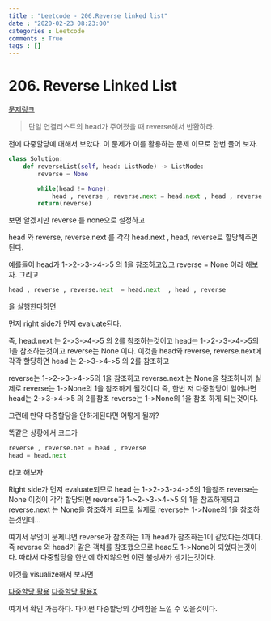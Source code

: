```yaml
---
title : "Leetcode - 206.Reverse linked list"
date : "2020-02-23 08:23:00"
categories : Leetcode
comments : True
tags : []
---
```

# 206. Reverse Linked List
[문제링크](https://leetcode.com/problems/reverse-linked-list/)

> 단일 연결리스트의 head가 주어졌을 때 reverse해서 반환하라.

전에 다중할당에 대해서 보았다. 이 문제가 이를 활용하는 문제 이므로 한번 풀어 보자.


```python
class Solution:
    def reverseList(self, head: ListNode) -> ListNode:
        reverse = None

        while(head != None):
            head , reverse , reverse.next = head.next , head , reverse
        return(reverse)
```
보면 알겠지만
reverse 를 none으로 설정하고 

head 와 reverse, reverse.next 를 각각 head.next , head, reverse로 할당해주면 된다. 

예를들어 head가   1->2->3->4->5 의 1을 참조하고있고 
reverse = None 이라 해보자.
그리고 

```python
head , reverse , reverse.next  = head.next  , head , reverse
```
을 실행한다하면

먼저 right side가 먼저 evaluate된다.

즉, head.next 는 2->3->4->5 의 2를 참조하는것이고
 head는 1->2->3->4->5의 1을 참조하는것이고
 reverse는 None 이다.
이것을 head와 reverse, reverse.next에 각각 할당하면 
head 는 2->3->4->5 의 2를 참조하고

reverse는 1->2->3->4->5의 1을 참조하고
reverse.next 는 None을 참조하니까 
실제로 reverse는 1->None의 1을 참조하게 될것이다 
즉, 한번 저 다중할당이 일어나면 head는 2->3->4->5 의 2를참조
reverse는 1->None의 1을 참조 하게 되는것이다.

그런데 만약 다중할당을 안하게된다면 어떻게 될까?

똑같은 상황에서 코드가
```python
reverse , reverse.net = head , reverse
head = head.next 
```
라고 해보자

Right side가 먼저 evaluate되므로
head 는 1->2->3->4->5의 1을참조
reverse는 None 
이것이 각각 할당되면
reverse가 1->2->3->4->5 의 1을 참조하게되고
reverse.next 는  None을 참조하게 되므로
실제로 reverse는 1->None의 1을 참조하는것인데...

여기서 무엇이 문제냐면 
reverse가 참조하는 1과 head가 참조하는1이 같았다는것이다.
즉 reverse 와 head가 같은 객체를 참조했으므로
head도 1->None이 되었다는것이다.
따라서 다중할당을 한번에 하지않으면 이런 불상사가 생기는것이다.

이것을 visualize해서 보자면

[다중할당 활용](http://pythontutor.com/visualize.html#code=class%20ListNode:%0A%20%20%20%20def%20__init__%28self,%20val=0,%20next=None%29:%0A%20%20%20%20%20%20%20%20self.val%20=%20val%0A%20%20%20%20%20%20%20%20self.next%20=%20next%0A%0Ahead%20=%20ListNode%281,ListNode%282,ListNode%283,ListNode%284,ListNode%285%29%29%29%29%29%0A%0Areverse%20=%20None%0Awhile%28head%20!=%20None%29:%0A%20%20%20%20head,%20reverse,%20reverse.next%20=%20head.next,%20head%20,%20reverse%0A%20%20%20%20%0A&cumulative=false&curInstr=0&heapPrimitives=false&mode=display&origin=opt-frontend.js&py=3&rawInputLstJSON=%5B%5D&textReferences=false) 
[다중할당 활용X](http://pythontutor.com/visualize.html#code=class%20ListNode:%0A%20%20%20%20def%20__init__%28self,%20val=0,%20next=None%29:%0A%20%20%20%20%20%20%20%20self.val%20=%20val%0A%20%20%20%20%20%20%20%20self.next%20=%20next%0A%0Ahead%20=%20ListNode%281,ListNode%282,ListNode%283,ListNode%284,ListNode%285%29%29%29%29%29%0A%0Areverse%20=%20None%0Awhile%28head%20!=%20None%29:%0A%20%20%20%20reverse%20,%20reverse.next%20=%20head%20,%20reverse%0A%20%20%20%20head%20=%20head.next%0A&cumulative=false&curInstr=0&heapPrimitives=nevernest&mode=display&origin=opt-frontend.js&py=3&rawInputLstJSON=%5B%5D&textReferences=false)

여기서 확인 가능하다.
파이썬 다중할당의 강력함을 느낄 수 있을것이다.
